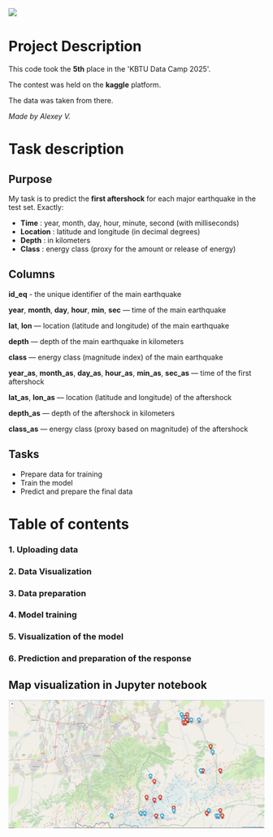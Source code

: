 ![](https://cdn.leonardo.ai/users/4708e59d-6e7f-4384-9fdd-1378d72f575f/generations/c134897f-af68-4ec8-a410-aeaf58097905/segments/3:4:1/Flux_Dev_a_stunning_illustration_of_A_dramatic_and_realistic_i_2.jpg)
# Project Description
This code took the **5th** place in the 'KBTU Data Camp 2025'. 

The contest was held on the **kaggle** platform. 

The data was taken from there. 


*Made by Alexey V.*

# Task description
## Purpose

My task is to predict the **first aftershock** for each major earthquake in the test set. Exactly:

* **Time** : year, month, day, hour, minute, second (with milliseconds)
* **Location** : latitude and longitude (in decimal degrees)
* **Depth** : in kilometers
* **Class** : energy class (proxy for the amount or release of energy)

## Columns
**id_eq** - the unique identifier of the main earthquake

**year**, **month**, **day**, **hour**, **min**, **sec** — time of the main earthquake

**lat**, **lon** — location (latitude and longitude) of the main earthquake

**depth** — depth of the main earthquake in kilometers

**class** — energy class (magnitude index) of the main earthquake

**year_as**, **month_as**, **day_as**, **hour_as**, **min_as**, **sec_as** — time of the first aftershock

**lat_as**, **lon_as** — location (latitude and longitude) of the aftershock

**depth_as** — depth of the aftershock in kilometers

**class_as** — energy class (proxy based on magnitude) of the aftershock

 ## Tasks
 * Prepare data for training
 * Train the model
 * Predict and prepare the final data

# Table of contents

### 1. Uploading data
### 2. Data Visualization
### 3. Data preparation
### 4. Model training
### 5. Visualization of the model
### 6. Prediction and preparation of the response



## Map visualization in Jupyter notebook
![](maps.png)

